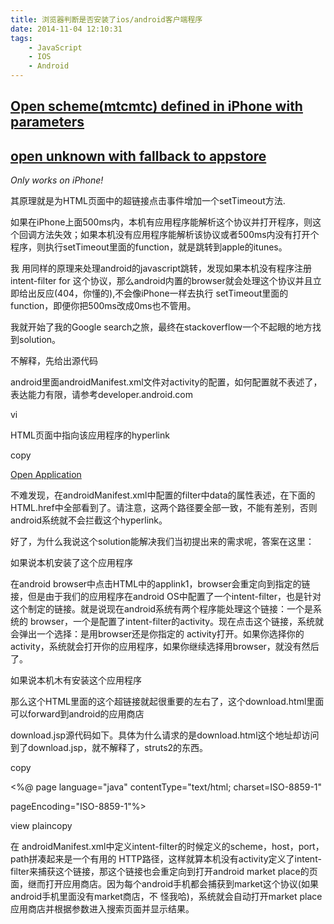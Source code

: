 ```yaml
---
title: 浏览器判断是否安装了ios/android客户端程序
date: 2014-11-04 12:10:31
tags:
    - JavaScript
    - IOS
    - Android
---
```


<html>

<head>

<meta name="viewport" content="width=device-width" />

</head>

<body>

<h2><a id="applink1" href="mtcmtc://profile/116201417">Open scheme(mtcmtc) defined in iPhone with parameters </a></h2>

<h2><a id="applink2" href="unknown://nowhere">open unknown with fallback to appstore</a></h2>

<p><i>Only works on iPhone!</i></p>



<script type="text/javascript">

// To avoid the "protocol not supported" alert, fail must open another app.

var appstore = "itms://itunes.apple.com/us/app/facebook/id284882215?mt=8&uo=6";

function applink(fail){

return function(){

var clickedAt = +new Date;

// During tests on 3g/3gs this timeout fires immediately if less than 500ms.

setTimeout(function(){

// To avoid failing on return to MobileSafari, ensure freshness!

if (+new Date - clickedAt < 2000){

window.location = fail;

}

}, 500);

};

}

document.getElementById("applink1").onclick = applink(appstore);

document.getElementById("applink2").onclick = applink(appstore);

</script>

</body>

</html>



其原理就是为HTML页面中的超链接点击事件增加一个setTimeout方法.



如果在iPhone上面500ms内，本机有应用程序能解析这个协议并打开程序，则这个回调方法失效；如果本机没有应用程序能解析该协议或者500ms内没有打开个程序，则执行setTimeout里面的function，就是跳转到apple的itunes。


我 用同样的原理来处理android的javascript跳转，发现如果本机没有程序注册intent-filter for 这个协议，那么android内置的browser就会处理这个协议并且立即给出反应(404，你懂的),不会像iPhone一样去执行 setTimeout里面的function，即便你把500ms改成0ms也不管用。

我就开始了我的Google search之旅，最终在stackoverflow一个不起眼的地方找到solution。



不解释，先给出源代码



android里面androidManifest.xml文件对activity的配置，如何配置就不表述了，表达能力有限，请参考developer.android.com



vi<activity android:name=".ui.UploadActivity" android:screenOrientation="portrait">

<intent-filter>

<data android:scheme="http" android:host="192.168.167.33" android:port="8088" android:path="/mi-tracker-web/download.html"/>

<action android:name="android.intent.action.VIEW" />

<category android:name="android.intent.category.DEFAULT" />

<category android:name="android.intent.category.BROWSABLE" />

</intent-filter>

</activity>



HTML页面中指向该应用程序的hyperlink



copy



<a id="applink1" href="http://192.168.167.33:8088/mi-tracker-web/download.html">

Open Application</a>




不难发现，在androidManifest.xml中配置的filter中data的属性表述，在下面的HTML.href中全部看到了。请注意，这两个路径要全部一致，不能有差别，否则android系统就不会拦截这个hyperlink。

好了，为什么我说这个solution能解决我们当初提出来的需求呢，答案在这里：



如果说本机安装了这个应用程序



在android browser中点击HTML中的applink1，browser会重定向到指定的链接，但是由于我们的应用程序在android OS中配置了一个intent-filter，也是针对这个制定的链接。就是说现在android系统有两个程序能处理这个链接：一个是系统的 browser，一个是配置了intent-filter的activity。现在点击这个链接，系统就会弹出一个选择：是用browser还是你指定的 activity打开。如果你选择你的activity，系统就会打开你的应用程序，如果你继续选择用browser，就没有然后了。



如果说本机木有安装这个应用程序



那么这个HTML里面的这个超链接就起很重要的左右了，这个download.html里面可以forward到android的应用商店



download.jsp源代码如下。具体为什么请求的是download.html这个地址却访问到了download.jsp，就不解释了，struts2的东西。



copy



<%@ page language="java" contentType="text/html; charset=ISO-8859-1"

pageEncoding="ISO-8859-1"%>

<!DOCTYPE html PUBLIC "-//W3C//DTD HTML 4.01 Transitional//EN" "http://www.w3.org/TR/html4/loose.dtd">

<html>

<head>

<meta http-equiv="Content-Type" content="text/html; charset=ISO-8859-1">

<title>Insert title here</title>

</head>

<body>

<script type="text/javascript">

<span style="white-space:pre">    </span>window.location="market://search?q=com.singtel.travelbuddy.android";</script>



view plaincopy

</body>

</html>



在 androidManifest.xml中定义intent-filter的时候定义的scheme，host，port，path拼凑起来是一个有用的 HTTP路径，这样就算本机没有activity定义了intent-filter来捕获这个链接，那这个链接也会重定向到打开android market place的页面，继而打开应用商店。因为每个android手机都会捕获到market这个协议(如果android手机里面没有market商店，不 怪我哈)，系统就会自动打开market place应用商店并根据参数进入搜索页面并显示结果。

